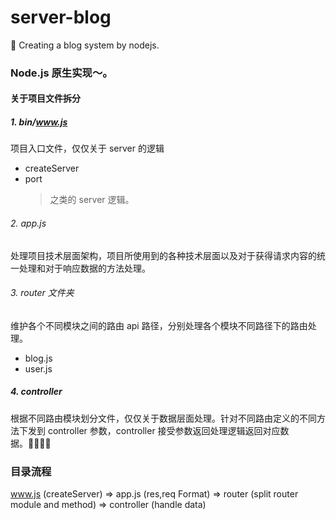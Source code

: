 # server-blog

💙 Creating a blog system by nodejs.

### Node.js 原生实现～。

#### 关于项目文件拆分

##### 1. bin/www.js

项目入口文件，仅仅关于 server 的逻辑

- createServer
- port
  > 之类的 server 逻辑。

###### 2. app.js

处理项目技术层面架构，项目所使用到的各种技术层面以及对于获得请求内容的统一处理和对于响应数据的方法处理。

###### 3. router 文件夹

维护各个不同模块之间的路由 api 路径，分别处理各个模块不同路径下的路由处理。

- blog.js
- user.js

##### 4. controller

根据不同路由模块划分文件，仅仅关于数据层面处理。针对不同路由定义的不同方法下发到 controller 参数，controller 接受参数返回处理逻辑返回对应数据。

### 目录流程

www.js (createServer) => app.js (res,req Format) => router (split router module and method) => controller (handle data)
